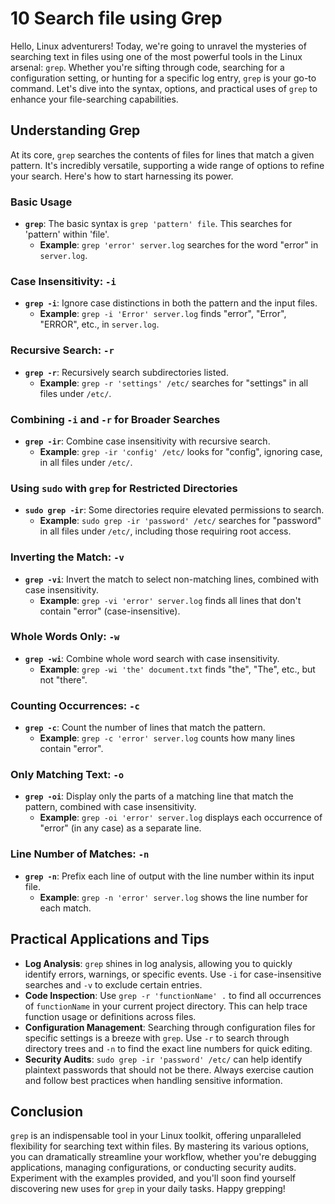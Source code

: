 # 10 Search file using Grep

Hello, Linux adventurers! Today, we're going to unravel the mysteries of searching text in files using one of the most powerful tools in the Linux arsenal: `grep`. Whether you're sifting through code, searching for a configuration setting, or hunting for a specific log entry, `grep` is your go-to command. Let's dive into the syntax, options, and practical uses of `grep` to enhance your file-searching capabilities.

## Understanding Grep

At its core, `grep` searches the contents of files for lines that match a given pattern. It's incredibly versatile, supporting a wide range of options to refine your search. Here's how to start harnessing its power.

### Basic Usage

- **`grep`**: The basic syntax is `grep 'pattern' file`. This searches for 'pattern' within 'file'.
  - **Example**: `grep 'error' server.log` searches for the word "error" in `server.log`.

### Case Insensitivity: `-i`

- **`grep -i`**: Ignore case distinctions in both the pattern and the input files.
  - **Example**: `grep -i 'Error' server.log` finds "error", "Error", "ERROR", etc., in `server.log`.

### Recursive Search: `-r`

- **`grep -r`**: Recursively search subdirectories listed.
  - **Example**: `grep -r 'settings' /etc/` searches for "settings" in all files under `/etc/`.

### Combining `-i` and `-r` for Broader Searches

- **`grep -ir`**: Combine case insensitivity with recursive search.
  - **Example**: `grep -ir 'config' /etc/` looks for "config", ignoring case, in all files under `/etc/`.

### Using `sudo` with `grep` for Restricted Directories

- **`sudo grep -ir`**: Some directories require elevated permissions to search.
  - **Example**: `sudo grep -ir 'password' /etc/` searches for "password" in all files under `/etc/`, including those requiring root access.

### Inverting the Match: `-v`

- **`grep -vi`**: Invert the match to select non-matching lines, combined with case insensitivity.
  - **Example**: `grep -vi 'error' server.log` finds all lines that don't contain "error" (case-insensitive).

### Whole Words Only: `-w`

- **`grep -wi`**: Combine whole word search with case insensitivity.
  - **Example**: `grep -wi 'the' document.txt` finds "the", "The", etc., but not "there".

### Counting Occurrences: `-c`

- **`grep -c`**: Count the number of lines that match the pattern.
  - **Example**: `grep -c 'error' server.log` counts how many lines contain "error".

### Only Matching Text: `-o`

- **`grep -oi`**: Display only the parts of a matching line that match the pattern, combined with case insensitivity.
  - **Example**: `grep -oi 'error' server.log` displays each occurrence of "error" (in any case) as a separate line.

### Line Number of Matches: `-n`

- **`grep -n`**: Prefix each line of output with the line number within its input file.
  - **Example**: `grep -n 'error' server.log` shows the line number for each match.

## Practical Applications and Tips

- **Log Analysis**: `grep` shines in log analysis, allowing you to quickly identify errors, warnings, or specific events. Use `-i` for case-insensitive searches and `-v` to exclude certain entries.
- **Code Inspection**: Use `grep -r 'functionName' .` to find all occurrences of `functionName` in your current project directory. This can help trace function usage or definitions across files.
- **Configuration Management**: Searching through configuration files for specific settings is a breeze with `grep`. Use `-r` to search through directory trees and `-n` to find the exact line numbers for quick editing.
- **Security Audits**: `sudo grep -ir 'password' /etc/` can help identify plaintext passwords that should not be there. Always exercise caution and follow best practices when handling sensitive information.

## Conclusion

`grep` is an indispensable tool in your Linux toolkit, offering unparalleled flexibility for searching text within files. By mastering its various options, you can dramatically streamline your workflow, whether you're debugging applications, managing configurations, or conducting security audits. Experiment with the examples provided, and you'll soon find yourself discovering new uses for `grep` in your daily tasks. Happy grepping!